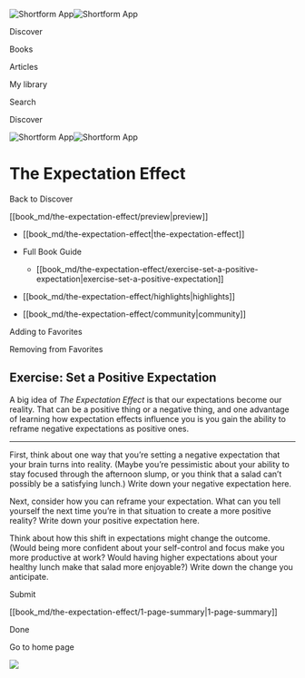 ![Shortform App](/img/logo.36a2399e.svg)![Shortform App](/img/logo-dark.70c1b072.svg)

Discover

Books

Articles

My library

Search

Discover

![Shortform App](/img/logo.36a2399e.svg)![Shortform App](/img/logo-dark.70c1b072.svg)

# The Expectation Effect

Back to Discover

[[book_md/the-expectation-effect/preview|preview]]

  * [[book_md/the-expectation-effect|the-expectation-effect]]
  * Full Book Guide

    * [[book_md/the-expectation-effect/exercise-set-a-positive-expectation|exercise-set-a-positive-expectation]]
  * [[book_md/the-expectation-effect/highlights|highlights]]
  * [[book_md/the-expectation-effect/community|community]]



Adding to Favorites 

Removing from Favorites 

## Exercise: Set a Positive Expectation

A big idea of _The Expectation Effect_ is that our expectations become our reality. That can be a positive thing or a negative thing, and one advantage of learning how expectation effects influence you is you gain the ability to reframe negative expectations as positive ones.

* * *

First, think about one way that you’re setting a negative expectation that your brain turns into reality. (Maybe you’re pessimistic about your ability to stay focused through the afternoon slump, or you think that a salad can’t possibly be a satisfying lunch.) Write down your negative expectation here.

Next, consider how you can reframe your expectation. What can you tell yourself the next time you’re in that situation to create a more positive reality? Write down your positive expectation here.

Think about how this shift in expectations might change the outcome. (Would being more confident about your self-control and focus make you more productive at work? Would having higher expectations about your healthy lunch make that salad more enjoyable?) Write down the change you anticipate.

Submit 

[[book_md/the-expectation-effect/1-page-summary|1-page-summary]]

Done

Go to home page 

![](https://bat.bing.com/action/0?ti=56018282&Ver=2&mid=5e25f4cf-9914-4831-bbc2-a858bc24e1bf&sid=1711133063fa11eebdec89a8b8ae3bbc&vid=171147a063fa11eea7440fcfeb230d96&vids=0&msclkid=N&pi=0&lg=en-US&sw=800&sh=600&sc=24&nwd=1&tl=Shortform%20%7C%20Book&p=https%3A%2F%2Fwww.shortform.com%2Fapp%2Fbook%2Fthe-expectation-effect%2Fexercise-set-a-positive-expectation&r=&lt=284&evt=pageLoad&sv=1&rn=314480)

